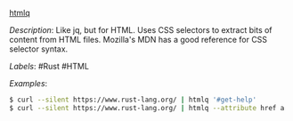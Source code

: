 [htmlq](https://github.com/mgdm/htmlq)

*Description*: Like jq, but for HTML. Uses CSS selectors to extract bits of content from HTML files. Mozilla's MDN has a good reference for CSS selector syntax.

*Labels*: #Rust #HTML

*Examples*:

```bash
$ curl --silent https://www.rust-lang.org/ | htmlq '#get-help'
$ curl --silent https://www.rust-lang.org/ | htmlq --attribute href a
```
